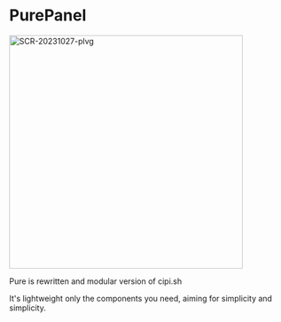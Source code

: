 # PurePanel
<img width="421" alt="SCR-20231027-plvg" src="https://github.com/PurePanel/PurePanel/assets/219454/a16fec03-1acd-446a-9115-a364ebd8773f">


Pure is rewritten and modular version of cipi.sh

It's lightweight only the components you need, aiming for simplicity and simplicity.

